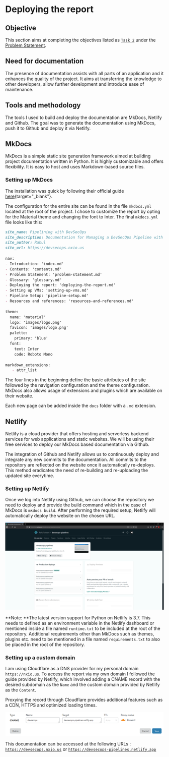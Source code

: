 # Deploying the report

## Objective

This section aims at completing the objectives listed as [`Task 2`](../problem-statement#task-2) under the [Problem Statement](../problem-statement).

## Need for documentation

The presence of documentation assists with all parts of an application and it enhances the quality of the project. It aims at transferring the knowledge to other developers, allow further development and introduce ease of maintenance.

## Tools and methodology

The tools I used to build and deploy the documentation are MkDocs, Netlify and Github. The goal was to generate the documentation using MkDocs, push it to Github and deploy it via Netlify. 

## MkDocs

MkDocs is a simple static site generation framework aimed at building project documentation written in Python. It is highly customizable and offers flexibility. It is easy to host and uses Markdown-based source files. 

### Setting up MkDocs

The installation was quick by following their official guide [here](https://www.mkdocs.org/#installation){target="_blank"}.

The configuration for the entire site can be found in the file `mkdocs.yml` located at the root of the project. I chose to customize the report by opting for the Material theme and changing the font to Inter. The final `mkdocs.yml` file looks like this:

```markdown
site_name: Pipelining with DevSecOps
site_description: Documentation for Managing a DevSecOps Pipeline with Secure Development and Operations
site_author: Rahul
site_url: https://devsecops.nxio.us

nav:
- Introduction: 'index.md'
- Contents: 'contents.md'
- Problem Statement: 'problem-statement.md'
- Glossary: 'glossary.md'
- Deploying the report: 'deploying-the-report.md'
- Setting up VMs: 'setting-up-vms.md'
- Pipeline Setup: 'pipeline-setup.md'
- Resources and references: 'resources-and-references.md'

theme: 
  name: 'material'
  logo: 'images/logo.png'
  favicon: 'images/logo.png'
  palette:
    primary: 'blue'
  font:
    text: Inter
    code: Roboto Mono

markdown_extensions:
   - attr_list
```

The four lines in the beginning define the basic attributes of the site followed by the navigation configuration and the theme configuration. MkDocs also allows usage of extensions and plugins which are available on their website.

Each new page can be added inside the `docs` folder with a `.md` extension.

## Netlify

Netlify is a cloud provider that offers hosting and serverless backend services for web applications and static websites. We will be using their free services to deploy our MkDocs based documentation via Github.

The integration of Github and Netlify allows us to continuously deploy and integrate any new commits to the documentation. All commits to the repository are reflected on the website once it automatically re-deploys. This method eradicates the need of re-building and re-uploading the updated site everytime.

### Setting up Netlify

Once we log into Netlify using Github, we can choose the repository we need to deploy and provide the build command which in the case of MkDocs is `mkdocs build`. After performing the required setup, Netlify will automatically deploy the website on the chosen URL.

![Netlify Dashboard](images/Netlify.png)

**Note: **The latest version support for Python on Netlify is 3.7. This needs to defined as an environment variable in the Netlify dashboard or mentioned inside a file named `runtime.txt` to be included at the root of the repository. Additional requirements other than MkDocs such as themes, plugins etc. need to be mentioned in a file named `requirements.txt` to also be placed in the root of the repository. 

### Setting up a custom domain

I am using Cloudflare as a DNS provider for my personal domain `https://nxio.us`. To access the report via my own domain I followed the guide provided by Netlify, which involved adding a CNAME record with the desired subdomain as the `Name` and the custom domain provided by Netlify as the `Content`.

Proxying the record through Cloudflare provides additional features such as a CDN, HTTPS and optimized loading times.

![Cloudflare Settings](images/Cloudflare.png)

This documentation can be accessed at the following URLs : [`https://devsecops.nxio.us`](https://devsecops.nxio.us)  or [`https://devsecops-pipelines.netlify.app`](https://devsecops-pipelines.netlify.app)